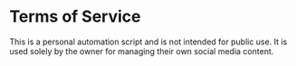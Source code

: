 # Terms of Service

This is a personal automation script and is not intended for public use. It is used solely by the owner for managing their own social media content.
